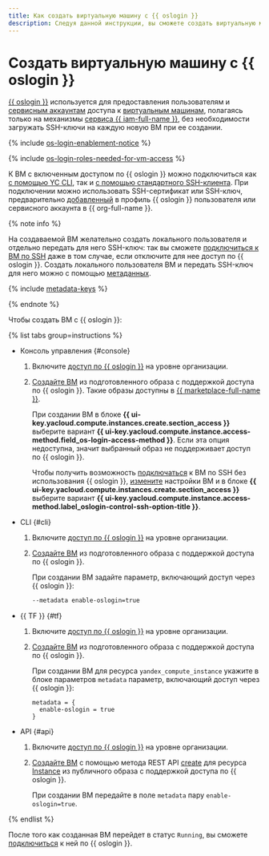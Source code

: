 ```yaml
---
title: Как создать виртуальную машину с {{ oslogin }}
description: Следуя данной инструкции, вы сможете создать виртуальную машину с возможностью доступа по {{ oslogin }}.
---
```


# Создать виртуальную машину с {{ oslogin }}

[{{ oslogin }}](../../../organization/concepts/os-login.md) используется для предоставления пользователям и [сервисным аккаунтам](../../../iam/concepts/users/service-accounts.md) доступа к [виртуальным машинам](../../../compute/concepts/vm.md#project), полагаясь только на механизмы [сервиса {{ iam-full-name }}](../../../iam/concepts/index.md), без необходимости загружать SSH-ключи на каждую новую ВМ при ее создании.

{% include [os-login-enablement-notice](../../../_includes/compute/os-login-enablement-notice.md) %}

{% include [os-login-roles-needed-for-vm-access](../../../_includes/organization/os-login-roles-needed-for-vm-access.md) %}

К ВМ с включенным доступом по {{ oslogin }} можно подключиться как [с помощью YC CLI](os-login.md#connect-with-yc-cli), так и [с помощью стандартного SSH-клиента](os-login.md#connect-with-ssh-client). При подключении можно использовать SSH-сертификат или SSH-ключ, предварительно [добавленный](../../../organization/operations/add-ssh.md) в профиль {{ oslogin }} пользователя или сервисного аккаунта в {{ org-full-name }}.

{% note info %}

На создаваемой ВМ желательно создать локального пользователя и отдельно передать для него SSH-ключ: так вы сможете [подключиться к ВМ по SSH](./ssh.md#vm-connect) даже в том случае, если отключите для нее доступ по {{ oslogin }}. Создать локального пользователя ВМ и передать SSH-ключ для него можно с помощью [метаданных](../../concepts/metadata/sending-metadata.md).

{% include [metadata-keys](../../../_includes/compute/metadata-keys.md) %}

{% endnote %}

Чтобы создать ВМ с {{ oslogin }}:

{% list tabs group=instructions %}

- Консоль управления {#console}

  1. Включите [доступ по {{ oslogin }}](../../../organization/operations/os-login-access.md) на уровне организации.

  1. [Создайте ВМ](../images-with-pre-installed-software/create.md) из подготовленного образа с поддержкой доступа по {{ oslogin }}. Такие образы доступны в [{{ marketplace-full-name }}](/marketplace).
  
     При создании ВМ в блоке **{{ ui-key.yacloud.compute.instances.create.section_access }}** выберите вариант **{{ ui-key.yacloud.compute.instance.access-method.field_os-login-access-method }}**. Если эта опция недоступна, значит выбранный образ не поддерживает доступ по {{ oslogin }}.
  
     Чтобы получить возможность [подключаться](./ssh.md#vm-connect) к ВМ по SSH без использования {{ oslogin }}, [измените](../vm-control/vm-update.md) настройки ВМ и в блоке **{{ ui-key.yacloud.compute.instances.create.section_access }}** выберите вариант **{{ ui-key.yacloud.compute.instance.access-method.label_oslogin-control-ssh-option-title }}**.

- CLI {#cli}

  1. Включите [доступ по {{ oslogin }}](../../../organization/operations/os-login-access.md) на уровне организации.

  1. [Создайте ВМ](../images-with-pre-installed-software/create.md) из подготовленного образа с поддержкой доступа по {{ oslogin }}.
  
     При создании ВМ задайте параметр, включающий доступ через {{ oslogin }}:

     ```bash
     --metadata enable-oslogin=true
     ```

- {{ TF }} {#tf}

  1. Включите [доступ по {{ oslogin }}](../../../organization/operations/os-login-access.md) на уровне организации.

  1. [Создайте ВМ](../images-with-pre-installed-software/create.md) из подготовленного образа с поддержкой доступа по {{ oslogin }}.
  
     При создании ВМ для ресурса `yandex_compute_instance` укажите в блоке параметров `metadata` параметр, включающий доступ через {{ oslogin }}:

     ```hcl
     metadata = {
       enable-oslogin = true
     }
     ```

- API {#api}

  1. Включите [доступ по {{ oslogin }}](../../../organization/operations/os-login-access.md) на уровне организации.

  1. [Создайте ВМ](../vm-create/create-linux-vm.md) с помощью метода REST API [create](../../api-ref/Instance/create.md) для ресурса [Instance](../../api-ref/Instance/) из публичного образа с поддержкой доступа по {{ oslogin }}.

     При создании ВМ передайте в поле `metadata` пару `enable-oslogin=true`.

{% endlist %}

После того как созданная ВМ перейдет в статус `Running`, вы сможете [подключиться](./os-login.md) к ней по {{ oslogin }}.